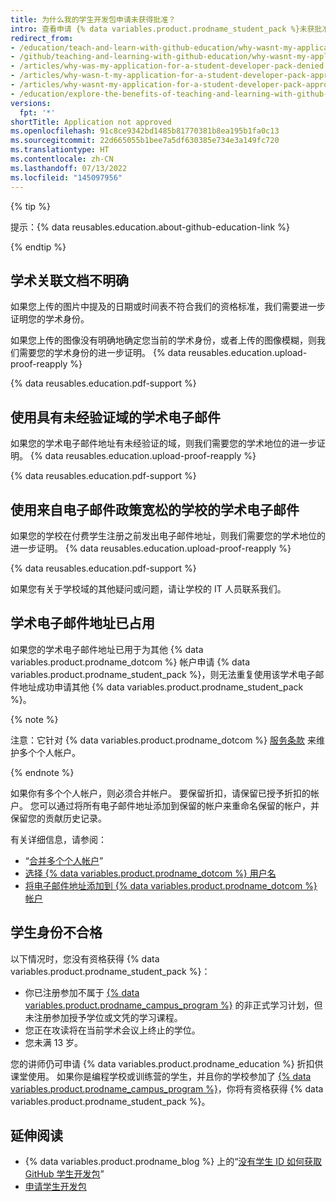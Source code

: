 ```yaml
---
title: 为什么我的学生开发包申请未获得批准？
intro: 查看申请 {% data variables.product.prodname_student_pack %}未获批准的常见原因，并了解成功重新申请的窍门。
redirect_from:
- /education/teach-and-learn-with-github-education/why-wasnt-my-application-for-a-student-developer-pack-approved
- /github/teaching-and-learning-with-github-education/why-wasnt-my-application-for-a-student-developer-pack-approved
- /articles/why-was-my-application-for-a-student-developer-pack-denied
- /articles/why-wasn-t-my-application-for-a-student-developer-pack-approved
- /articles/why-wasnt-my-application-for-a-student-developer-pack-approved
- /education/explore-the-benefits-of-teaching-and-learning-with-github-education/why-wasnt-my-application-for-a-student-developer-pack-approved
versions:
  fpt: '*'
shortTitle: Application not approved
ms.openlocfilehash: 91c8ce9342bd1485b81770381b8ea195b1fa0c13
ms.sourcegitcommit: 22d665055b1bee7a5df630385e734e3a149fc720
ms.translationtype: HT
ms.contentlocale: zh-CN
ms.lasthandoff: 07/13/2022
ms.locfileid: "145097956"
---
```

{% tip %}

提示：{% data reusables.education.about-github-education-link %}

{% endtip %}

## <a name="unclear-academic-affiliation-documents"></a>学术关联文档不明确

如果您上传的图片中提及的日期或时间表不符合我们的资格标准，我们需要进一步证明您的学术身份。

如果您上传的图像没有明确地确定您当前的学术身份，或者上传的图像模糊，则我们需要您的学术身份的进一步证明。 {% data reusables.education.upload-proof-reapply %}

{% data reusables.education.pdf-support %}

## <a name="using-an-academic-email-with-an-unverified-domain"></a>使用具有未经验证域的学术电子邮件

如果您的学术电子邮件地址有未经验证的域，则我们需要您的学术地位的进一步证明。 {% data reusables.education.upload-proof-reapply %}

{% data reusables.education.pdf-support %}

## <a name="using-an-academic-email-from-a-school-with-lax-email-policies"></a>使用来自电子邮件政策宽松的学校的学术电子邮件

如果您的学校在付费学生注册之前发出电子邮件地址，则我们需要您的学术地位的进一步证明。 {% data reusables.education.upload-proof-reapply %}

{% data reusables.education.pdf-support %}

如果您有关于学校域的其他疑问或问题，请让学校的 IT 人员联系我们。

## <a name="academic-email-address-already-used"></a>学术电子邮件地址已占用

如果您的学术电子邮件地址已用于为其他 {% data variables.product.prodname_dotcom %} 帐户申请 {% data variables.product.prodname_student_pack %}，则无法重复使用该学术电子邮件地址成功申请其他 {% data variables.product.prodname_student_pack %}。

{% note %}

注意：它针对 {% data variables.product.prodname_dotcom %} [服务条款](/articles/github-terms-of-service/#3-account-requirements) 来维护多个个人帐户。

{% endnote %}

如果你有多个个人帐户，则必须合并帐户。 要保留折扣，请保留已授予折扣的帐户。 您可以通过将所有电子邮件地址添加到保留的帐户来重命名保留的帐户，并保留您的贡献历史记录。

有关详细信息，请参阅：
- “[合并多个个人帐户](/articles/merging-multiple-user-accounts)”
- [选择 {% data variables.product.prodname_dotcom %} 用户名](/articles/changing-your-github-username)
- [将电子邮件地址添加到 {% data variables.product.prodname_dotcom %} 帐户](/articles/adding-an-email-address-to-your-github-account)

## <a name="ineligible-student-status"></a>学生身份不合格

以下情况时，您没有资格获得 {% data variables.product.prodname_student_pack %}：
- 你已注册参加不属于 [{% data variables.product.prodname_campus_program %}](https://education.github.com/schools) 的非正式学习计划，但未注册参加授予学位或文凭的学习课程。
- 您正在攻读将在当前学术会议上终止的学位。
- 您未满 13 岁。

您的讲师仍可申请 {% data variables.product.prodname_education %} 折扣供课堂使用。 如果你是编程学校或训练营的学生，并且你的学校参加了 [{% data variables.product.prodname_campus_program %}](https://education.github.com/schools)，你将有资格获得 {% data variables.product.prodname_student_pack %}。

## <a name="further-reading"></a>延伸阅读

- {% data variables.product.prodname_blog %} 上的“[没有学生 ID 如何获取 GitHub 学生开发包](https://github.blog/2019-07-30-how-to-get-the-github-student-developer-pack-without-a-student-id/)”
- [申请学生开发包](/education/explore-the-benefits-of-teaching-and-learning-with-github-education/apply-for-a-student-developer-pack)
